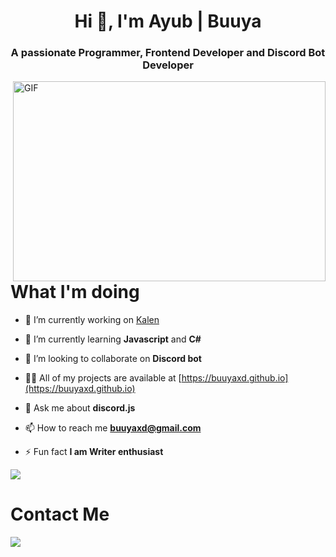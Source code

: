 <h1 align="center">Hi 👋, I'm Ayub | Buuya</h1>
<h3 align="center">A passionate Programmer, Frontend Developer and Discord Bot Developer</h3>

<img align="right" alt="GIF" src="https://github.com/BuuyaXD/BuuyaXDev/blob/main/heckerr.gif" width="500" height="320" />

# What I'm doing

- 🔭 I’m currently working on [Kalen](https://github.com/buuyaxd/kalen)

- 🌱 I’m currently learning **Javascript** and **C#**

- 👯 I’m looking to collaborate on **Discord bot**

- 👨‍💻 All of my projects are available at [https://buuyaxd.github.io](https://buuyaxd.github.io)

- 💬 Ask me about **discord.js**

- 📫 How to reach me **buuyaxd@gmail.com**

- ⚡ Fun fact **I am Writer enthusiast**
	
<a href="https://buuyaxd.github.io"><img src="https://forthebadge.com/images/badges/ctrl-c-ctrl-v.svg"/>
</a>

# Contact Me
<!---![](https://dcbadge.vercel.app/api/shield/700173927871152131)--->

<a href="https://twitter.com/BuuyaXD" target="blank"><img src="https://img.shields.io/twitter/follow/BuuyaXD?logo=twitter&style=for-the-badge"/>
	
<!---[![widget](https://discord.com/widget?id=913741854305034240&theme=dark)](https://discord.gg/na)--->
	
	

